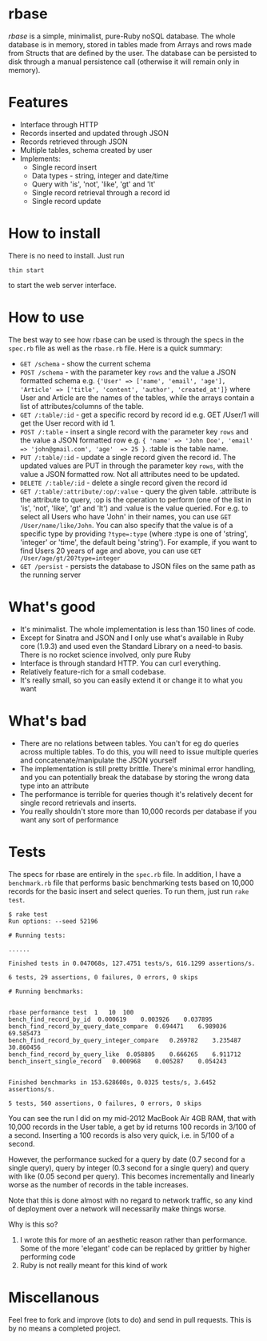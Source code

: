 rbase
=====
*rbase* is a simple, minimalist, pure-Ruby noSQL database. The whole database is in memory, stored in tables made from Arrays and rows made from Structs that are defined by the user. The database can be persisted to disk through a manual persistence call (otherwise it will remain only in memory).

Features
========

* Interface through HTTP
* Records inserted and updated through JSON
* Records retrieved through JSON
* Multiple tables, schema created by user
* Implements:
  * Single record insert
  * Data types - string, integer and date/time
  * Query with 'is', 'not', 'like', 'gt' and 'lt'
  * Single record retrieval through a record id
  * Single record update

How to install
==============

There is no need to install. Just run 

    thin start
    
to start the web server interface.

How to use
==========

The best way to see how rbase can be used is through the specs in the `spec.rb` file as well as the `rbase.rb` file. Here is a quick summary:

* `GET /schema` - show the current schema
* `POST /schema` - with the parameter key `rows` and the value a JSON formatted schema e.g. `{'User' => ['name', 'email', 'age'], 'Article' => ['title', 'content', 'author', 'created_at']}` where User and Article are the names of the tables, while the arrays contain a list of attributes/columns of the table.
* `GET /:table/:id` - get a specific record by record id e.g. GET /User/1 will get the User record with id 1.
* `POST /:table` - insert a single record with the parameter key `rows` and the value a JSON formatted row e.g. `{ 'name' => 'John Doe', 'email' => 'john@gmail.com', 'age'  => 25 }`. :table is the table name. 
* `PUT /:table/:id` - update a single record given the record id. The updated values are PUT in through the parameter key `rows`, with the value a JSON formatted row. Not all attributes need to be updated.
* `DELETE /:table/:id` - delete a single record given the record id
* `GET /:table/:attribute/:op/:value` - query the given table. :attribute is the attribute to query, :op is the operation to perform (one of the list in 'is', 'not', 'like', 'gt' and 'lt') and :value is the value queried. For e.g. to select all Users who have 'John' in their names, you can use `GET /User/name/like/John`. You can also specify that the value is of a specific type by providing `?type=:type` (where :type is one of 'string', 'integer' or 'time', the default being 'string'). For example, if you want to find Users 20 years of age and above, you can use `GET /User/age/gt/20?type=integer`
* `GET /persist` - persists the database to JSON files on the same path as the running server

What's good
===========

* It's  minimalist. The whole implementation is less than 150 lines of code.
* Except for Sinatra and JSON and I only use what's available in Ruby core (1.9.3) and used even the Standard Library on a need-to basis. There is no rocket science involved, only pure Ruby
* Interface is through standard HTTP. You can curl everything.
* Relatively feature-rich for a small codebase. 
* It's really small, so you can easily extend it or change it to what you want


What's bad
==========

* There are no relations between tables. You can't for eg do queries across multiple tables. To do this, you will need to issue multiple queries and concatenate/manipulate the JSON yourself
* The implementation is still pretty brittle. There's minimal error handling, and you can potentially break the database by storing the wrong data type into an attribute
* The performance is terrible for queries though it's relatively decent for single record retrievals and inserts.
* You really shouldn't store more than 10,000 records per database if you want any sort of performance

Tests
=====

The specs for rbase are entirely in the `spec.rb` file.  In addition, I have a `benchmark.rb` file that performs basic benchmarking tests based on 10,000 records for the basic insert and select queries. To run them, just run `rake test`.

    $ rake test
    Run options: --seed 52196

    # Running tests:

    ......

    Finished tests in 0.047068s, 127.4751 tests/s, 616.1299 assertions/s.

    6 tests, 29 assertions, 0 failures, 0 errors, 0 skips

    # Running benchmarks:


    rbase performance test	1	10	100
    bench_find_record_by_id	 0.000619	 0.003926	 0.037895
    bench_find_record_by_query_date_compare	 0.694471	 6.989036	69.585473
    bench_find_record_by_query_integer_compare	 0.269782	 3.235487	30.860456
    bench_find_record_by_query_like	 0.058805	 0.666265	 6.911712
    bench_insert_single_record	 0.000968	 0.005287	 0.054243


    Finished benchmarks in 153.628608s, 0.0325 tests/s, 3.6452 assertions/s.

    5 tests, 560 assertions, 0 failures, 0 errors, 0 skips
    
You can see the run I did on my mid-2012 MacBook Air 4GB RAM, that with 10,000 records in the User table, a get by id returns 100 records in 3/100 of a second. Inserting a 100 records is also very quick, i.e. in 5/100 of a second. 

However, the performance sucked for a query by date (0.7 second for a single query), query by integer (0.3 second for a single query) and query with like (0.05 second per query). This becomes incrementally and linearly worse as the number of records in the table increases. 

Note that this is done almost with no regard to network traffic, so any kind of deployment over a network will necessarily make things worse.

Why is this so?

1. I wrote this for more of an aesthetic reason rather than performance. Some of the more 'elegant' code can be replaced by grittier by higher performing code
2. Ruby is not really meant for this kind of work

Miscellanous
============

Feel free to fork and improve (lots to do) and send in pull requests. This is by no means a completed project.